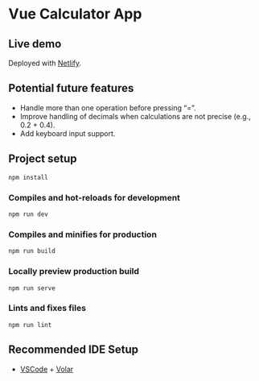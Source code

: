 # Vue Calculator App

## Live demo
Deployed with [Netlify](https://v-calculator-app.netlify.app/).

## Potential future features
- Handle more than one operation before pressing “=”.
- Improve handling of decimals when calculations are not precise (e.g., 0.2 + 0.4).
- Add keyboard input support.

## Project setup
```
npm install
```

### Compiles and hot-reloads for development
```
npm run dev
```

### Compiles and minifies for production
```
npm run build
```

### Locally preview production build
```
npm run serve
```

### Lints and fixes files
```
npm run lint
```

## Recommended IDE Setup
- [VSCode](https://code.visualstudio.com/) + [Volar](https://marketplace.visualstudio.com/items?itemName=johnsoncodehk.volar)
